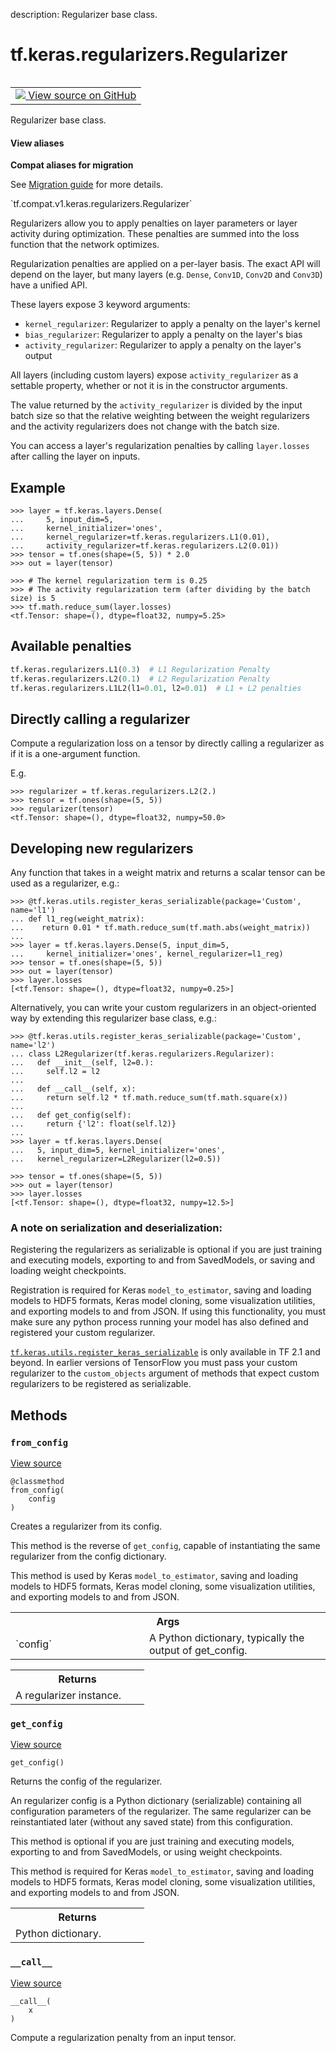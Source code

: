 description: Regularizer base class.

<div itemscope itemtype="http://developers.google.com/ReferenceObject">
<meta itemprop="name" content="tf.keras.regularizers.Regularizer" />
<meta itemprop="path" content="Stable" />
<meta itemprop="property" content="__call__"/>
<meta itemprop="property" content="from_config"/>
<meta itemprop="property" content="get_config"/>
</div>

# tf.keras.regularizers.Regularizer

<!-- Insert buttons and diff -->

<table class="tfo-notebook-buttons tfo-api nocontent" align="left">
<td>
  <a target="_blank" href="https://github.com/keras-team/keras/tree/v2.7.0/keras/regularizers.py#L45-L207">
    <img src="https://www.tensorflow.org/images/GitHub-Mark-32px.png" />
    View source on GitHub
  </a>
</td>
</table>



Regularizer base class.

<section class="expandable">
  <h4 class="showalways">View aliases</h4>
  <p>
<b>Compat aliases for migration</b>
<p>See
<a href="https://www.tensorflow.org/guide/migrate">Migration guide</a> for
more details.</p>
<p>`tf.compat.v1.keras.regularizers.Regularizer`</p>
</p>
</section>

<!-- Placeholder for "Used in" -->

Regularizers allow you to apply penalties on layer parameters or layer
activity during optimization. These penalties are summed into the loss
function that the network optimizes.

Regularization penalties are applied on a per-layer basis. The exact API will
depend on the layer, but many layers (e.g. `Dense`, `Conv1D`, `Conv2D` and
`Conv3D`) have a unified API.

These layers expose 3 keyword arguments:

- `kernel_regularizer`: Regularizer to apply a penalty on the layer's kernel
- `bias_regularizer`: Regularizer to apply a penalty on the layer's bias
- `activity_regularizer`: Regularizer to apply a penalty on the layer's output

All layers (including custom layers) expose `activity_regularizer` as a
settable property, whether or not it is in the constructor arguments.

The value returned by the `activity_regularizer` is divided by the input
batch size so that the relative weighting between the weight regularizers and
the activity regularizers does not change with the batch size.

You can access a layer's regularization penalties by calling `layer.losses`
after calling the layer on inputs.

## Example

```
>>> layer = tf.keras.layers.Dense(
...     5, input_dim=5,
...     kernel_initializer='ones',
...     kernel_regularizer=tf.keras.regularizers.L1(0.01),
...     activity_regularizer=tf.keras.regularizers.L2(0.01))
>>> tensor = tf.ones(shape=(5, 5)) * 2.0
>>> out = layer(tensor)
```

```
>>> # The kernel regularization term is 0.25
>>> # The activity regularization term (after dividing by the batch size) is 5
>>> tf.math.reduce_sum(layer.losses)
<tf.Tensor: shape=(), dtype=float32, numpy=5.25>
```

## Available penalties

```python
tf.keras.regularizers.L1(0.3)  # L1 Regularization Penalty
tf.keras.regularizers.L2(0.1)  # L2 Regularization Penalty
tf.keras.regularizers.L1L2(l1=0.01, l2=0.01)  # L1 + L2 penalties
```

## Directly calling a regularizer

Compute a regularization loss on a tensor by directly calling a regularizer
as if it is a one-argument function.

E.g.
```
>>> regularizer = tf.keras.regularizers.L2(2.)
>>> tensor = tf.ones(shape=(5, 5))
>>> regularizer(tensor)
<tf.Tensor: shape=(), dtype=float32, numpy=50.0>
```


## Developing new regularizers

Any function that takes in a weight matrix and returns a scalar
tensor can be used as a regularizer, e.g.:

```
>>> @tf.keras.utils.register_keras_serializable(package='Custom', name='l1')
... def l1_reg(weight_matrix):
...    return 0.01 * tf.math.reduce_sum(tf.math.abs(weight_matrix))
...
>>> layer = tf.keras.layers.Dense(5, input_dim=5,
...     kernel_initializer='ones', kernel_regularizer=l1_reg)
>>> tensor = tf.ones(shape=(5, 5))
>>> out = layer(tensor)
>>> layer.losses
[<tf.Tensor: shape=(), dtype=float32, numpy=0.25>]
```

Alternatively, you can write your custom regularizers in an
object-oriented way by extending this regularizer base class, e.g.:

```
>>> @tf.keras.utils.register_keras_serializable(package='Custom', name='l2')
... class L2Regularizer(tf.keras.regularizers.Regularizer):
...   def __init__(self, l2=0.):  
...     self.l2 = l2
...
...   def __call__(self, x):
...     return self.l2 * tf.math.reduce_sum(tf.math.square(x))
...
...   def get_config(self):
...     return {'l2': float(self.l2)}
...
>>> layer = tf.keras.layers.Dense(
...   5, input_dim=5, kernel_initializer='ones',
...   kernel_regularizer=L2Regularizer(l2=0.5))
```

```
>>> tensor = tf.ones(shape=(5, 5))
>>> out = layer(tensor)
>>> layer.losses
[<tf.Tensor: shape=(), dtype=float32, numpy=12.5>]
```

### A note on serialization and deserialization:

Registering the regularizers as serializable is optional if you are just
training and executing models, exporting to and from SavedModels, or saving
and loading weight checkpoints.

Registration is required for Keras `model_to_estimator`, saving and
loading models to HDF5 formats, Keras model cloning, some visualization
utilities, and exporting models to and from JSON. If using this functionality,
you must make sure any python process running your model has also defined
and registered your custom regularizer.

<a href="../../../tf/keras/utils/register_keras_serializable.md"><code>tf.keras.utils.register_keras_serializable</code></a> is only available in TF 2.1 and
beyond. In earlier versions of TensorFlow you must pass your custom
regularizer to the `custom_objects` argument of methods that expect custom
regularizers to be registered as serializable.

## Methods

<h3 id="from_config"><code>from_config</code></h3>

<a target="_blank" href="https://github.com/keras-team/keras/tree/v2.7.0/keras/regularizers.py#L169-L187">View source</a>

<pre class="devsite-click-to-copy prettyprint lang-py tfo-signature-link">
<code>@classmethod</code>
<code>from_config(
    config
)
</code></pre>

Creates a regularizer from its config.

This method is the reverse of `get_config`,
capable of instantiating the same regularizer from the config
dictionary.

This method is used by Keras `model_to_estimator`, saving and
loading models to HDF5 formats, Keras model cloning, some visualization
utilities, and exporting models to and from JSON.

<!-- Tabular view -->
 <table class="responsive fixed orange">
<colgroup><col width="214px"><col></colgroup>
<tr><th colspan="2">Args</th></tr>

<tr>
<td>
`config`
</td>
<td>
A Python dictionary, typically the output of get_config.
</td>
</tr>
</table>



<!-- Tabular view -->
 <table class="responsive fixed orange">
<colgroup><col width="214px"><col></colgroup>
<tr><th colspan="2">Returns</th></tr>
<tr class="alt">
<td colspan="2">
A regularizer instance.
</td>
</tr>

</table>



<h3 id="get_config"><code>get_config</code></h3>

<a target="_blank" href="https://github.com/keras-team/keras/tree/v2.7.0/keras/regularizers.py#L189-L207">View source</a>

<pre class="devsite-click-to-copy prettyprint lang-py tfo-signature-link">
<code>get_config()
</code></pre>

Returns the config of the regularizer.

An regularizer config is a Python dictionary (serializable)
containing all configuration parameters of the regularizer.
The same regularizer can be reinstantiated later
(without any saved state) from this configuration.

This method is optional if you are just training and executing models,
exporting to and from SavedModels, or using weight checkpoints.

This method is required for Keras `model_to_estimator`, saving and
loading models to HDF5 formats, Keras model cloning, some visualization
utilities, and exporting models to and from JSON.

<!-- Tabular view -->
 <table class="responsive fixed orange">
<colgroup><col width="214px"><col></colgroup>
<tr><th colspan="2">Returns</th></tr>
<tr class="alt">
<td colspan="2">
Python dictionary.
</td>
</tr>

</table>



<h3 id="__call__"><code>__call__</code></h3>

<a target="_blank" href="https://github.com/keras-team/keras/tree/v2.7.0/keras/regularizers.py#L165-L167">View source</a>

<pre class="devsite-click-to-copy prettyprint lang-py tfo-signature-link">
<code>__call__(
    x
)
</code></pre>

Compute a regularization penalty from an input tensor.




